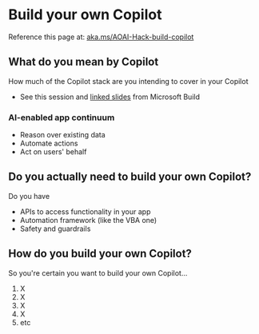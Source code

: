 # Build your own Copilot
Reference this page at: [aka.ms/AOAI-Hack-build-copilot](https://aka.ms/AOAI-Hack-build-copilot)

## What do you mean by Copilot
How much of the Copilot stack are you intending to cover in your Copilot
- See this session and [linked slides](https://github.com/abbyjshen/AOAI-Hack-Pack/blob/main/packs/copilot/KEY02H%20KevinScott_05232023_Build_POSTSHOW%20The%20era%20of%20the%20AI%20Copilot.pdf) from Microsoft Build

### AI-enabled app continuum
- Reason over existing data
- Automate actions
- Act on users' behalf

## Do you actually need to build your own Copilot?
Do you have
- APIs to access functionality in your app
- Automation framework (like the VBA one)
- Safety and guardrails

## How do you build your own Copilot?
So you're certain you want to build your own Copilot... 

1. X
2. X
3. X
4. X
5. etc
